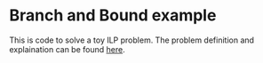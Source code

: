 Branch and Bound example
====================

This is code to solve a toy ILP problem. The problem definition and explaination
can be found [here][1].

[1]: http://localhost:4000/blog/2013/05/05/branch-bound-problem-in-ruby.html
